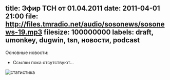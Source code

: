 title: Эфир ТСН от 01.04.2011
date: 2011-04-01 21:00
file: http://files.tmradio.net/audio/sosonews/sosonews-19.mp3
filesize: 100000000
labels: draft, umonkey, dugwin, tsn, новости, podcast
---
Основные новости:

- Ссылки пока отсутствуют...

![статистика](http://files.tmradio.net/audio/sosonews/sosonews-19.png)
